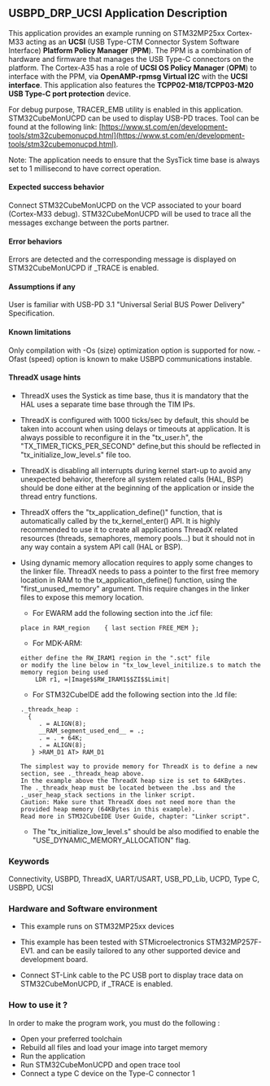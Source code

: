 ## <b>USBPD_DRP_UCSI Application Description</b>

This application provides an example running on STM32MP25xx Cortex-M33 acting as an **UCSI** (USB Type-CTM Connector System Software Interface) **Platform Policy Manager** (**PPM**). 
The PPM is a combination of hardware and firmware that manages the USB Type-C connectors on the platform.
The Cortex-A35 has a role of **UCSI OS Policy Manager** (**OPM**) to interface with the PPM, via **OpenAMP-rpmsg Virtual I2C** with the **UCSI interface**.
This application also features the **TCPP02-M18/TCPP03-M20 USB Type-C port protection** device.

For debug purpose, TRACER_EMB utility is enabled in this application. 
STM32CubeMonUCPD can be used to display USB-PD traces.
Tool can be found at the following link: [https://www.st.com/en/development-tools/stm32cubemonucpd.html](https://www.st.com/en/development-tools/stm32cubemonucpd.html).

Note: The application needs to ensure that the SysTick time base is always set to 1 millisecond
to have correct operation.

####  <b>Expected success behavior</b>
Connect STM32CubeMonUCPD on the VCP associated to your board (Cortex-M33 debug).
STM32CubeMonUCPD will be used to trace all the messages exchange between the ports partner.

#### <b>Error behaviors</b>

Errors are detected and the corresponding message is displayed on STM32CubeMonUCPD if _TRACE is enabled.

#### <b>Assumptions if any</b>

User is familiar with USB-PD 3.1 "Universal Serial BUS Power Delivery" Specification.

#### <b>Known limitations</b>
Only compilation with -Os (size) optimization option is supported for now. -Ofast (speed) option is known to make USBPD communications instable.

#### <b>ThreadX usage hints</b>

 - ThreadX uses the Systick as time base, thus it is mandatory that the HAL uses a separate time base through the TIM IPs.
 - ThreadX is configured with 1000 ticks/sec by default, this should be taken into account when using delays or timeouts at application. It is always possible to reconfigure it in the "tx_user.h", the "TX_TIMER_TICKS_PER_SECOND" define,but this should be reflected in "tx_initialize_low_level.s" file too.
 - ThreadX is disabling all interrupts during kernel start-up to avoid any unexpected behavior, therefore all system related calls (HAL, BSP) should be done either at the beginning of the application or inside the thread entry functions.
 - ThreadX offers the "tx_application_define()" function, that is automatically called by the tx_kernel_enter() API.
   It is highly recommended to use it to create all applications ThreadX related resources (threads, semaphores, memory pools...)  but it should not in any way contain a system API call (HAL or BSP).
 - Using dynamic memory allocation requires to apply some changes to the linker file.
   ThreadX needs to pass a pointer to the first free memory location in RAM to the tx_application_define() function,
   using the "first_unused_memory" argument.
   This require changes in the linker files to expose this memory location.
    + For EWARM add the following section into the .icf file:
     ```
	 place in RAM_region    { last section FREE_MEM };
	 ```
    + For MDK-ARM:
	```
    either define the RW_IRAM1 region in the ".sct" file
    or modify the line below in "tx_low_level_initilize.s to match the memory region being used
        LDR r1, =|Image$$RW_IRAM1$$ZI$$Limit|
	```
    + For STM32CubeIDE add the following section into the .ld file:
	``` 
    ._threadx_heap :
      {
         . = ALIGN(8);
         __RAM_segment_used_end__ = .;
         . = . + 64K;
         . = ALIGN(8);
       } >RAM_D1 AT> RAM_D1
	``` 
	
       The simplest way to provide memory for ThreadX is to define a new section, see ._threadx_heap above.
       In the example above the ThreadX heap size is set to 64KBytes.
       The ._threadx_heap must be located between the .bss and the ._user_heap_stack sections in the linker script.	 
       Caution: Make sure that ThreadX does not need more than the provided heap memory (64KBytes in this example).	 
       Read more in STM32CubeIDE User Guide, chapter: "Linker script".
  
    + The "tx_initialize_low_level.s" should be also modified to enable the "USE_DYNAMIC_MEMORY_ALLOCATION" flag.

### <b>Keywords</b>

Connectivity, USBPD, ThreadX, UART/USART, USB_PD_Lib, UCPD, Type C, USBPD, UCSI

### <b>Hardware and Software environment</b>

  - This example runs on STM32MP25xx devices
  - This example has been tested with STMicroelectronics STM32MP257F-EV1.
    and can be easily tailored to any other supported device and development board.

  - Connect ST-Link cable to the PC USB port to display trace data on STM32CubeMonUCPD, if _TRACE is enabled.

### <b>How to use it ?</b>

In order to make the program work, you must do the following :

 - Open your preferred toolchain
 - Rebuild all files and load your image into target memory
 - Run the application
 - Run STM32CubeMonUCPD and open trace tool
 - Connect a type C device on the Type-C connector 1
